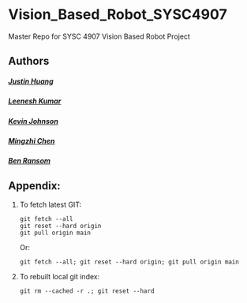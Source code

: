 # Vision_Based_Robot_SYSC4907
Master Repo for SYSC 4907 Vision Based Robot Project

## Authors
##### [Justin Huang](https://github.com/Astray909)
##### [Leenesh Kumar]()
##### [Kevin Johnson]()
##### [Mingzhi Chen]()
##### [Ben Ransom]()

## Appendix:
1. To fetch latest GIT:
    ```
    git fetch --all
    git reset --hard origin
    git pull origin main
    ```
    Or:
    ```
    git fetch --all; git reset --hard origin; git pull origin main
    ```
2. To rebuilt local git index:
    ```
    git rm --cached -r .; git reset --hard
    ```
